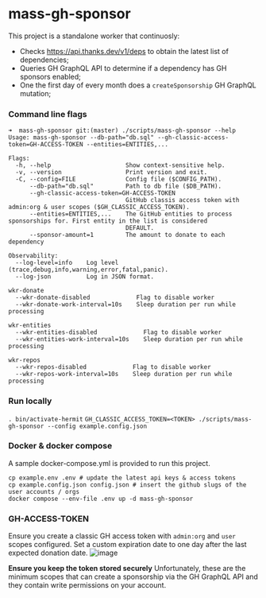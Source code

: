 # mass-gh-sponsor

This project is a standalone worker that continuosly:
  - Checks https://api.thanks.dev/v1/deps to obtain the latest list of dependencies;
  - Queries GH GraphQL API to determine if a dependency has GH sponsors enabled;
  - One the first day of every month does a `createSponsorship` GH GraphQL mutation;

### Command line flags
```
➜  mass-gh-sponsor git:(master) ./scripts/mass-gh-sponsor --help
Usage: mass-gh-sponsor --db-path="db.sql" --gh-classic-access-token=GH-ACCESS-TOKEN --entities=ENTITIES,...

Flags:
  -h, --help                     Show context-sensitive help.
  -v, --version                  Print version and exit.
  -C, --config=FILE              Config file ($CONFIG_PATH).
      --db-path="db.sql"         Path to db file ($DB_PATH).
      --gh-classic-access-token=GH-ACCESS-TOKEN
                                 GitHub classis access token with admin:org & user scopes ($GH_CLASSIC_ACCESS_TOKEN).
      --entities=ENTITIES,...    The GitHub entities to process sponsorships for. First entity in the list is considered
                                 DEFAULT.
      --sponsor-amount=1         The amount to donate to each dependency

Observability:
  --log-level=info    Log level (trace,debug,info,warning,error,fatal,panic).
  --log-json          Log in JSON format.

wkr-donate
  --wkr-donate-disabled             Flag to disable worker
  --wkr-donate-work-interval=10s    Sleep duration per run while processing

wkr-entities
  --wkr-entities-disabled             Flag to disable worker
  --wkr-entities-work-interval=10s    Sleep duration per run while processing

wkr-repos
  --wkr-repos-disabled             Flag to disable worker
  --wkr-repos-work-interval=10s    Sleep duration per run while processing
```

### Run locally
`. bin/activate-hermit`
`GH_CLASSIC_ACCESS_TOKEN=<TOKEN> ./scripts/mass-gh-sponsor --config example.config.json`

### Docker & docker compose
A sample docker-compose.yml is provided to run this project.
```
cp example.env .env # update the latest api keys & access tokens
cp example.config.json config.json # insert the github slugs of the user accounts / orgs
docker compose --env-file .env up -d mass-gh-sponsor
```

### GH-ACCESS-TOKEN
Ensure you create a classic GH access token with `admin:org` and `user` scopes configured. Set a custom expiration date to one day after the last expected donation date.
![image](https://github.com/thnxdev/utils/assets/72539235/69f248a8-2351-471e-84d5-43eeba9d3f5f)

**Ensure you keep the token stored securely**
Unfortunately, these are the minimum scopes that can create a sponsorship via the GH GraphQL API and they contain write permissions on your account.

